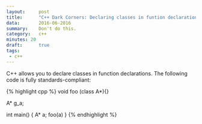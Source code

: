 ```yaml
---
layout:     post
title:      "C++ Dark Corners: Declaring classes in funtion declarations"
data:       2016-06-2016
summary:    Don't do this.
category:   c++
minutes: 20
draft:      true
tags:
 - c++
---
```


C++ allows you to declare classes in function declarations. The following code is fully standards-compliant:

{% highlight cpp %}
void foo (class A*){}

A* g_a;

int main() {
	A* a;
	foo(a)
}
{% endhighlight %}